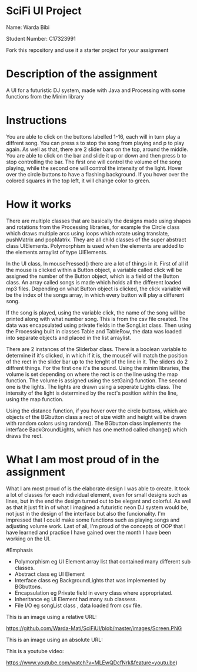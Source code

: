 # SciFi UI Project

Name: Warda Bibi

Student Number:  C17323991

Fork this repository and use it a starter project for your assignment

# Description of the assignment

A UI for a futuristic DJ system, made with Java and Processing with some functions from the Minim library

# Instructions

You are able to click on the buttons labelled 1-16, each will in turn play a diffrent song. You can press s to stop the song from playing and p to play again. As well as that, there are 2 slider bars on the top, around the middle. You are able to click on the bar and slide it up or down and then press b to stop controlling the bar. The first one will control the volume of the song playing, while the second one will control the intensity of the light. Hover over the circle buttons to have a flashing background. If you hover over the colored squares in the top left, it will change color to green.

# How it works

There are multiple classes that are basically the designs made using shapes and rotations from the Processing libraries, for example the Circle class which draws multiple arcs using loops which rotate using translate, pushMatrix and popMatrix. They are all child classes of the super abstract class UIElements. Polymorphism is used when the elements are added to the elements arraylist of type UIElements. 

In the UI class, In mousePressed() there are a lot of things in it. First of all if the mouse is clicked within a Button object, a variable called click will be assigned the number of the Button object, which is a field of the Button class. An array called songs is made which holds all the different loaded mp3 files. Depending on what Button object is clicked, the click variable will be the index of the songs array, in which every button will play a different song.

If the song is played, using the variable click, the name of the song will be printed along with what number song. This is from the csv file created. The data was encapsulated using private fields in the SongList class. Then using the Processing built in classes Table and TableRow, the data was loaded into separate objects and placed in the list arraylist.

There are 2 instances of the Sliderbar class. There is a boolean variable to determine if it's clicked, in which if it is, the mouseY will match the position of the rect in the slider bar up to the lenght of the line in it.
The sliders do 2 diffrent things. For the first one it's the sound. Using the minim libraries, the volume is set depending on where the rect is on the line using the map function. The volume is assigned using the setGain() function.
The second one is the lights. The lights are drawn using a seperate Lights class. The intensity of the light is determined by the rect's position within the line, using the map function.

Using the distance function, if you hover over the circle buttons, which are objects of the BGbutton class a rect of size width and height will be drawn with random colors using random(). The BGbutton class implements the interface BackGroundLights, which has one method called change() which draws the rect.







# What I am most proud of in the assignment

What I am most proud of is the elaborate design I was able to create. It took a lot of classes for each individual element, even for small designs such as lines, but in the end the design turned out to be elegant and colorful. As well as that it just fit in of what I imagined a futuristic neon DJ system would be, not just in the design of the interface but also the funcionality. I'm impressed that I could make some functions such as playing songs and adjusting volume work. Last of all, I'm proud of the concepts of OOP that I have learned and practice I have gained over the month I have been working on the UI.

#Emphasis

- Polymorphism  eg UI Element array list that contained many different sub classes. 
- Abstract class  eg UI Element 
- Interface class eg BackgroundLights that was implemented by BGbuttons.
- Encapsulation   eg  Private field in every class where appropriated.
- Inheritance eg UI Element had many sub classess.
- File I/O eg songList class , data loaded from csv file.

This is an image using a relative URL:

https://github.com/Warda-Mati/SciFiUI/blob/master/images/Screen.PNG

This is an image using an absolute URL:

This is a youtube video:

https://www.youtube.com/watch?v=MLEwQDcfNrk&feature=youtu.be)


